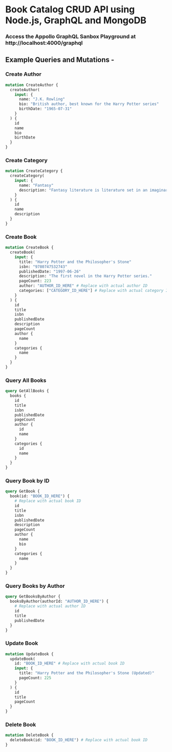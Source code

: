 # Book Catalog CRUD API using Node.js, GraphQL and MongoDB

### Access the Appollo GraphQL Sanbox Playground at http://localhost:4000/graphql

## Example Queries and Mutations -

### Create Author

```graphql
mutation CreateAuthor {
  createAuthor(
    input: {
      name: "J.K. Rowling"
      bio: "British author, best known for the Harry Potter series"
      birthDate: "1965-07-31"
    }
  ) {
    id
    name
    bio
    birthDate
  }
}
```

### Create Category

```graphql
mutation CreateCategory {
  createCategory(
    input: {
      name: "Fantasy"
      description: "Fantasy literature is literature set in an imaginary universe, often but not always without any locations, events, or people from the real world."
    }
  ) {
    id
    name
    description
  }
}
```

### Create Book

```graphql
mutation CreateBook {
  createBook(
    input: {
      title: "Harry Potter and the Philosopher's Stone"
      isbn: "9780747532743"
      publishedDate: "1997-06-26"
      description: "The first novel in the Harry Potter series."
      pageCount: 223
      author: "AUTHOR_ID_HERE" # Replace with actual author ID
      categories: ["CATEGORY_ID_HERE"] # Replace with actual category ID
    }
  ) {
    id
    title
    isbn
    publishedDate
    description
    pageCount
    author {
      name
    }
    categories {
      name
    }
  }
}
```

### Query All Books

```graphql
query GetAllBooks {
  books {
    id
    title
    isbn
    publishedDate
    pageCount
    author {
      id
      name
    }
    categories {
      id
      name
    }
  }
}
```

### Query Book by ID

```graphql
query GetBook {
  book(id: "BOOK_ID_HERE") {
    # Replace with actual book ID
    id
    title
    isbn
    publishedDate
    description
    pageCount
    author {
      name
      bio
    }
    categories {
      name
    }
  }
}
```

### Query Books by Author

```graphql
query GetBooksByAuthor {
  booksByAuthor(authorId: "AUTHOR_ID_HERE") {
    # Replace with actual author ID
    id
    title
    publishedDate
  }
}
```

### Update Book

```graphql
mutation UpdateBook {
  updateBook(
    id: "BOOK_ID_HERE" # Replace with actual book ID
    input: {
      title: "Harry Potter and the Philosopher's Stone (Updated)"
      pageCount: 225
    }
  ) {
    id
    title
    pageCount
  }
}
```

### Delete Book

```graphql
mutation DeleteBook {
  deleteBook(id: "BOOK_ID_HERE") # Replace with actual book ID
}
```
